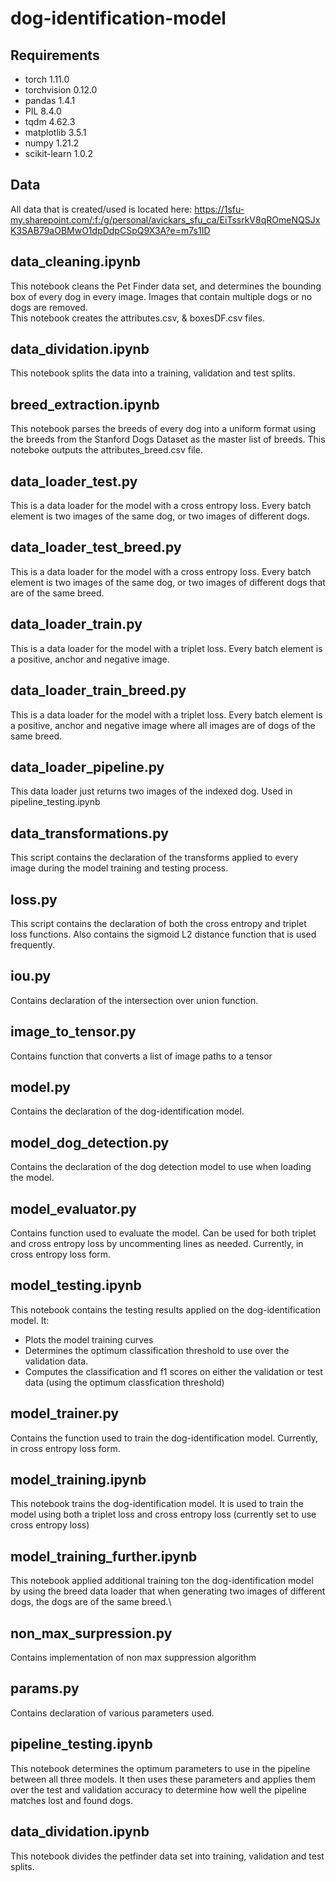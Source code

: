 # dog-identification-model

## Requirements
- torch 1.11.0
- torchvision 0.12.0
- pandas 1.4.1
- PIL 8.4.0
- tqdm 4.62.3
- matplotlib 3.5.1
- numpy 1.21.2
- scikit-learn 1.0.2

## Data

All data that is created/used is located here: https://1sfu-my.sharepoint.com/:f:/g/personal/avickars_sfu_ca/EiTssrkV8qROmeNQSJxK3SAB79aOBMwO1dpDdpCSpQ9X3A?e=m7s1ID

## data_cleaning.ipynb

This notebook cleans the Pet Finder data set, and determines the bounding box of every dog in every image.  Images that contain multiple dogs or no dogs are removed.  
This notebook creates the attributes.csv, & boxesDF.csv files.

## data_dividation.ipynb

This notebook splits the data into a training, validation and test splits.

## breed_extraction.ipynb

This notebook parses the breeds of every dog into a uniform format using the breeds from the Stanford Dogs Dataset as the master list of breeds.  This noteboke outputs the attributes_breed.csv file.

## data_loader_test.py

This is a data loader for the model with a cross entropy loss. Every batch element is two images of the same dog, or two images of different dogs.

## data_loader_test_breed.py

This is a data loader for the model with a cross entropy loss. Every batch element is two images of the same dog, or two images of different dogs that are of the same breed.

## data_loader_train.py

This is a data loader for the model with a triplet loss. Every batch element is a positive, anchor and negative image.

## data_loader_train_breed.py

This is a data loader for the model with a triplet loss. Every batch element is a positive, anchor and negative image where all images are of dogs of the same breed.

## data_loader_pipeline.py

This data loader just returns two images of the indexed dog.  Used in pipeline_testing.ipynb

## data_transformations.py

This script contains the declaration of the transforms applied to every image during the model training and testing process.

## loss.py

This script contains the declaration of both the cross entropy and triplet loss functions.  Also contains the sigmoid L2 distance function that is used frequently.

## iou.py

Contains declaration of the intersection over union function.

## image_to_tensor.py

Contains function that converts a list of image paths to a tensor

## model.py

Contains the declaration of the dog-identification model.

## model_dog_detection.py

Contains the declaration of the dog detection model to use when loading the model.

## model_evaluator.py

Contains function used to evaluate the model.  Can be used for both triplet and cross entropy loss by uncommenting lines as needed.  Currently, in cross entropy loss form.

## model_testing.ipynb

This notebook contains the testing results applied on the dog-identification model.  It:
- Plots the model training curves
- Determines the optimum classification threshold to use over the validation data.
- Computes the classification and f1 scores on either the validation or test data (using the optimum classfication threshold)

## model_trainer.py

Contains the function used to train the dog-identification model.  Currently, in cross entropy loss form.

## model_training.ipynb

This notebook trains the dog-identification model.  It is used to train the model using both a triplet loss and cross entropy loss (currently set to use cross entropy loss)

## model_training_further.ipynb

This notebook applied additional training ton the dog-identification model by using the breed data loader that when generating two images of different dogs, the dogs are of the same breed.\

## non_max_surpression.py

Contains implementation of non max suppression algorithm

## params.py

Contains declaration of various parameters used.

## pipeline_testing.ipynb

This notebook determines the optimum parameters to use in the pipeline between all three models.  It then uses these parameters and applies them over the test and validation accuracy to determine how well the pipeline matches lost and found dogs.

## data_dividation.ipynb

This notebook divides the petfinder data set into training, validation and test splits.
